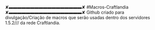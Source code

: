 ✘▬▬▬▬▬▬▬▬▬▬▬▬▬▬▬▬▬✘
#Macros-Craftlandia
✘▬▬▬▬▬▬▬▬▬▬▬▬▬▬▬▬▬✘
Github criado para divulgação/Criação de macros
que serão usadas dentro dos servidores 1.5.2///
da rede Craftlandia.
